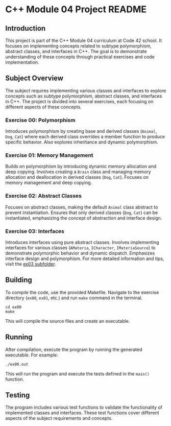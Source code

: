 
# C++ Module 04 Project README

## Introduction
This project is part of the C++ Module 04 curriculum at Code 42 school. It focuses on implementing concepts related to subtype polymorphism, abstract classes, and interfaces in C++. The goal is to demonstrate understanding of these concepts through practical exercises and code implementation.

## Subject Overview
The subject requires implementing various classes and interfaces to explore concepts such as subtype polymorphism, abstract classes, and interfaces in C++. The project is divided into several exercises, each focusing on different aspects of these concepts.

### Exercise 00: Polymorphism
Introduces polymorphism by creating base and derived classes (`Animal`, `Dog`, `Cat`) where each derived class overrides a member function to produce specific behavior. Also explores inheritance and dynamic polymorphism.

### Exercise 01: Memory Management
Builds on polymorphism by introducing dynamic memory allocation and deep copying. Involves creating a `Brain` class and managing memory allocation and deallocation in derived classes (`Dog`, `Cat`). Focuses on memory management and deep copying.

### Exercise 02: Abstract Classes
Focuses on abstract classes, making the default `Animal` class abstract to prevent instantiation. Ensures that only derived classes (`Dog`, `Cat`) can be instantiated, emphasizing the concept of abstraction and interface design.

### Exercise 03: Interfaces
Introduces interfaces using pure abstract classes. Involves implementing interfaces for various classes (`AMateria`, `ICharacter`, `IMateriaSource`) to demonstrate polymorphic behavior and dynamic dispatch. Emphasizes interface design and polymorphism. For more detailed information and tips, visit the [ex03 subfolder](https://github.com/LuisBalsa/CPP04/tree/main/ex03).

## Building
To compile the code, use the provided Makefile. Navigate to the exercise directory (`ex00`, `ex01`, etc.) and run `make` command in the terminal.

```
cd ex00
make
```

This will compile the source files and create an executable.

## Running
After compilation, execute the program by running the generated executable. For example:

```
./ex00.out
```

This will run the program and execute the tests defined in the `main()` function.

## Testing
The program includes various test functions to validate the functionality of implemented classes and interfaces. These test functions cover different aspects of the subject requirements and concepts.

